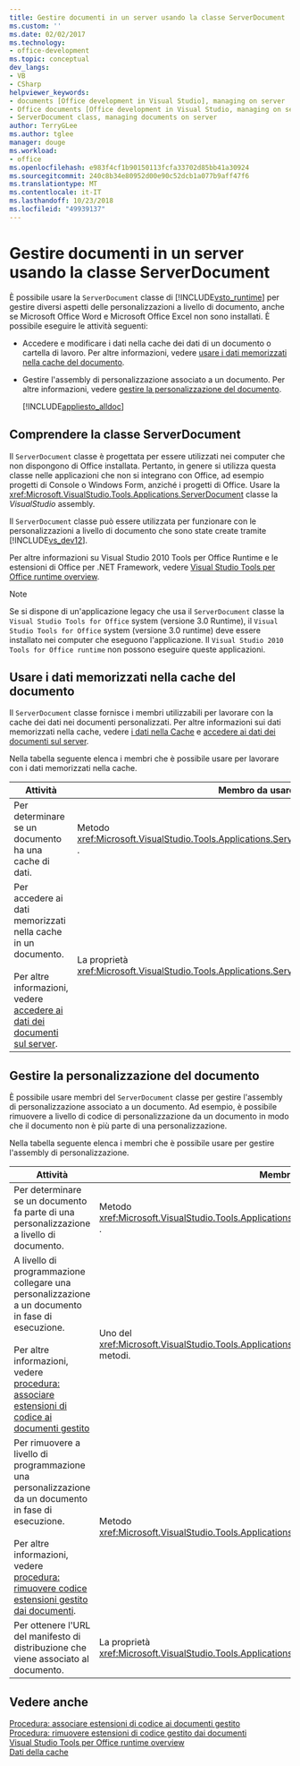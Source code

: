 ```yaml
---
title: Gestire documenti in un server usando la classe ServerDocument
ms.custom: ''
ms.date: 02/02/2017
ms.technology:
- office-development
ms.topic: conceptual
dev_langs:
- VB
- CSharp
helpviewer_keywords:
- documents [Office development in Visual Studio], managing on server
- Office documents [Office development in Visual Studio, managing on server
- ServerDocument class, managing documents on server
author: TerryGLee
ms.author: tglee
manager: douge
ms.workload:
- office
ms.openlocfilehash: e983f4cf1b90150113fcfa33702d85bb41a30924
ms.sourcegitcommit: 240c8b34e80952d00e90c52dcb1a077b9aff47f6
ms.translationtype: MT
ms.contentlocale: it-IT
ms.lasthandoff: 10/23/2018
ms.locfileid: "49939137"
---
```

# <a name="manage-documents-on-a-server-by-using-the-serverdocument-class"></a>Gestire documenti in un server usando la classe ServerDocument
  È possibile usare la `ServerDocument` classe di [!INCLUDE[vsto_runtime](../vsto/includes/vsto-runtime-md.md)] per gestire diversi aspetti delle personalizzazioni a livello di documento, anche se Microsoft Office Word e Microsoft Office Excel non sono installati. È possibile eseguire le attività seguenti:  
  
- Accedere e modificare i dati nella cache dei dati di un documento o cartella di lavoro. Per altre informazioni, vedere [usare i dati memorizzati nella cache del documento](#CachedData).  
  
- Gestire l'assembly di personalizzazione associato a un documento. Per altre informazioni, vedere [gestire la personalizzazione del documento](#CustomizationInfo).  
  
  [!INCLUDE[appliesto_alldoc](../vsto/includes/appliesto-alldoc-md.md)]  
  
## <a name="understand-the-serverdocument-class"></a>Comprendere la classe ServerDocument  
 Il `ServerDocument` classe è progettata per essere utilizzati nei computer che non dispongono di Office installata. Pertanto, in genere si utilizza questa classe nelle applicazioni che non si integrano con Office, ad esempio progetti di Console o Windows Form, anziché i progetti di Office. Usare la <xref:Microsoft.VisualStudio.Tools.Applications.ServerDocument> classe la *VisualStudio* assembly.  
  
 Il `ServerDocument` classe può essere utilizzata per funzionare con le personalizzazioni a livello di documento che sono state create tramite [!INCLUDE[vs_dev12](../vsto/includes/vs-dev12-md.md)].  
  
 Per altre informazioni su Visual Studio 2010 Tools per Office Runtime e le estensioni di Office per .NET Framework, vedere [Visual Studio Tools per Office runtime overview](../vsto/visual-studio-tools-for-office-runtime-overview.md).  
  
> [!NOTE]  
>  Se si dispone di un'applicazione legacy che usa il `ServerDocument` classe la `Visual Studio Tools for Office` system (versione 3.0 Runtime), il `Visual Studio Tools for Office` system (versione 3.0 runtime) deve essere installato nei computer che eseguono l'applicazione. Il `Visual Studio 2010 Tools for Office runtime` non possono eseguire queste applicazioni.  
  
##  <a name="CachedData"></a> Usare i dati memorizzati nella cache del documento  
 Il `ServerDocument` classe fornisce i membri utilizzabili per lavorare con la cache dei dati nei documenti personalizzati. Per altre informazioni sui dati memorizzati nella cache, vedere [i dati nella Cache](../vsto/caching-data.md) e [accedere ai dati dei documenti sul server](../vsto/accessing-data-in-documents-on-the-server.md).  
  
 Nella tabella seguente elenca i membri che è possibile usare per lavorare con i dati memorizzati nella cache.  
  
|Attività|Membro da usare|  
|----------|-------------------|  
|Per determinare se un documento ha una cache di dati.|Metodo <xref:Microsoft.VisualStudio.Tools.Applications.ServerDocument.IsCacheEnabled%2A> .|  
|Per accedere ai dati memorizzati nella cache in un documento.<br /><br /> Per altre informazioni, vedere [accedere ai dati dei documenti sul server](../vsto/accessing-data-in-documents-on-the-server.md).|La proprietà <xref:Microsoft.VisualStudio.Tools.Applications.ServerDocument.CachedData%2A>.|  
  
##  <a name="CustomizationInfo"></a> Gestire la personalizzazione del documento  
 È possibile usare membri del `ServerDocument` classe per gestire l'assembly di personalizzazione associato a un documento. Ad esempio, è possibile rimuovere a livello di codice di personalizzazione da un documento in modo che il documento non è più parte di una personalizzazione.  
  
 Nella tabella seguente elenca i membri che è possibile usare per gestire l'assembly di personalizzazione.  
  
|Attività|Membro da usare|  
|----------|-------------------|  
|Per determinare se un documento fa parte di una personalizzazione a livello di documento.|Metodo <xref:Microsoft.VisualStudio.Tools.Applications.ServerDocument.GetCustomizationVersion%2A> .|  
|A livello di programmazione collegare una personalizzazione a un documento in fase di esecuzione.<br /><br /> Per altre informazioni, vedere [procedura: associare estensioni di codice ai documenti gestito](../vsto/how-to-attach-managed-code-extensions-to-documents.md)|Uno del <xref:Microsoft.VisualStudio.Tools.Applications.ServerDocument.AddCustomization%2A> metodi.|  
|Per rimuovere a livello di programmazione una personalizzazione da un documento in fase di esecuzione.<br /><br /> Per altre informazioni, vedere [procedura: rimuovere codice estensioni gestito dai documenti](../vsto/how-to-remove-managed-code-extensions-from-documents.md).|Metodo <xref:Microsoft.VisualStudio.Tools.Applications.ServerDocument.RemoveCustomization%2A> .|  
|Per ottenere l'URL del manifesto di distribuzione che viene associato al documento.|La proprietà <xref:Microsoft.VisualStudio.Tools.Applications.ServerDocument.DeploymentManifestUrl%2A>.|  
  
## <a name="see-also"></a>Vedere anche  
 [Procedura: associare estensioni di codice ai documenti gestito](../vsto/how-to-attach-managed-code-extensions-to-documents.md)   
 [Procedura: rimuovere estensioni di codice gestito dai documenti](../vsto/how-to-remove-managed-code-extensions-from-documents.md)   
 [Visual Studio Tools per Office runtime overview](../vsto/visual-studio-tools-for-office-runtime-overview.md)   
 [Dati della cache](../vsto/caching-data.md)  
  